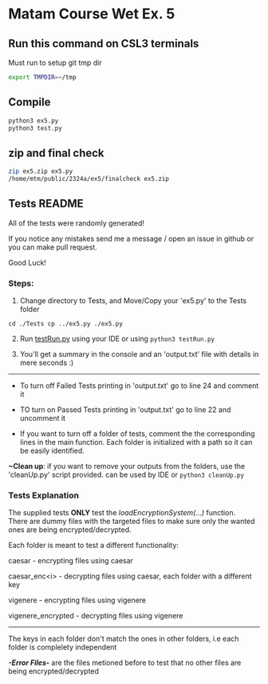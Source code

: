 # Matam Course Wet Ex. 5

## Run this command on CSL3 terminals

Must run to setup git tmp dir

```bash
export TMPDIR=~/tmp
```

## Compile

```bash
python3 ex5.py
python3 test.py
```

## zip and final check

```bash
zip ex5.zip ex5.py
/home/mtm/public/2324a/ex5/finalcheck ex5.zip
```

## Tests README

All of the tests were randomly generated!   

If you notice any mistakes send me a message / open an issue in github or you can make pull request.    

Good Luck!


### Steps:
1. Change directory to Tests, and Move/Copy your 'ex5.py' to the Tests folder

```
cd ./Tests cp ../ex5.py ./ex5.py
```

2. Run [testRun.py](testRun.py) using your IDE or using ```python3 testRun.py```

3. You'll get a summary in the console and an 'output.txt' file with details in mere seconds :)

___

- To turn off Failed Tests printing in 'output.txt' go to line 24 and comment it

- TO turn on Passed Tests printing in 'output.txt' go to line 22 and uncomment it

* If you want to turn off a folder of tests, comment the the corresponding lines in the main function. Each folder is initialized with a path so it can be easily identified.

**~Clean up**: if you want to remove your outputs from the folders, use the 'cleanUp.py' script provided. 
can be used by IDE or ```python3 cleanUp.py```


### Tests Explanation
The supplied tests **ONLY** test the *loadEncryptionSystem(...)* function.  
There are dummy files with the targeted files to make sure only the wanted ones are being encrypted/decrypted.

Each folder is meant to test a different functionality:

caesar - encrypting files using caesar

caesar_enc\<i> - decrypting files using caesar, each folder with a different key

vigenere - encrypting files using vigenere

vigenere_encrypted - decrypting files using vigenere

___

The keys in each folder don't match the ones in other folders, i.e each folder is complelety independent

***-Error Files-*** are the files metioned before to test that no other files are being encrypted/decrypted
